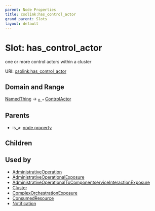 ```yaml
---
parent: Node Properties
title: csolink:has_control_actor
grand_parent: Slots
layout: default
---
```


# Slot: has_control_actor


one or more control actors within a cluster

URI: [csolink:has_control_actor](https://w3id.org/csolink/vocab/has_control_actor)

## Domain and Range

[NamedThing](NamedThing.md) ->  <sub>0..*</sub> [ControlActor](ControlActor.md)

## Parents

 *  is_a: [node property](node_property.md)

## Children


## Used by

 * [AdministrativeOperation](AdministrativeOperation.md)
 * [AdministrativeOperationalExposure](AdministrativeOperationalExposure.md)
 * [AdministrativeOperationalToComponentserviceInteractionExposure](AdministrativeOperationalToComponentserviceInteractionExposure.md)
 * [Cluster](Cluster.md)
 * [ComplexOrchestrationExposure](ComplexOrchestrationExposure.md)
 * [ConsumedResource](ConsumedResource.md)
 * [Notification](Notification.md)
